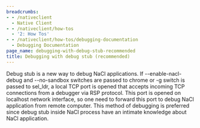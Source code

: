 ```yaml
---
breadcrumbs:
- - /nativeclient
  - Native Client
- - /nativeclient/how-tos
  - '2: How Tos'
- - /nativeclient/how-tos/debugging-documentation
  - Debugging Documentation
page_name: debugging-with-debug-stub-recommended
title: Debugging with debug stub (recommended)
---
```


Debug stub is a new way to debug NaCl applications. If --enable-nacl-debug and
--no-sandbox switches are passed to chrome or -g switch is passed to sel_ldr, a
local TCP port is opened that accepts incoming TCP connections from a debugger
via RSP protocol. This port is opened on localhost network interface, so one
need to forward this port to debug NaCl application from remote computer. This
method of debugging is preferred since debug stub inside NaCl process have an
intimate knowledge about NaCl application.